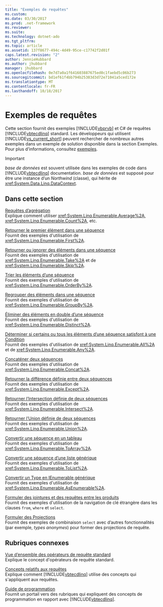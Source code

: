 ```yaml
---
title: "Exemples de requêtes"
ms.custom: 
ms.date: 03/30/2017
ms.prod: .net-framework
ms.reviewer: 
ms.suite: 
ms.technology: dotnet-ado
ms.tgt_pltfrm: 
ms.topic: article
ms.assetid: 137f8677-494c-4d49-95ce-c17742f2d01f
caps.latest.revision: "2"
author: JennieHubbard
ms.author: jhubbard
manager: jhubbard
ms.openlocfilehash: 0e7d7a0a1f641603887675ed0c1faebd5c06b273
ms.sourcegitcommit: bd1ef61f4bb794b25383d3d72e71041a5ced172e
ms.translationtype: MT
ms.contentlocale: fr-FR
ms.lasthandoff: 10/18/2017
---
```

# <a name="query-examples"></a>Exemples de requêtes
Cette section fournit des exemples [!INCLUDE[vbprvb](../../../../../../includes/vbprvb-md.md)] et C# de requêtes [!INCLUDE[vbtecdlinq](../../../../../../includes/vbtecdlinq-md.md)] standard. Les développeurs qui utilisent [!INCLUDE[vs_current_short](../../../../../../includes/vs-current-short-md.md)] peuvent rechercher de nombreux autres exemples dans un exemple de solution disponible dans la section Exemples. Pour plus d’informations, consultez [exemples](../../../../../../docs/framework/data/adonet/sql/linq/samples.md).  
  
> [!IMPORTANT]
>  *base de données* est souvent utilisée dans les exemples de code dans [!INCLUDE[vbtecdlinq](../../../../../../includes/vbtecdlinq-md.md)] documentation. *base de données* est supposé pour être une instance d’un *Northwind* (classe), qui hérite de <xref:System.Data.Linq.DataContext>.  
  
## <a name="in-this-section"></a>Dans cette section  
 [Requêtes d’agrégation](../../../../../../docs/framework/data/adonet/sql/linq/aggregate-queries.md)  
 Explique comment utiliser <xref:System.Linq.Enumerable.Average%2A>, <xref:System.Linq.Enumerable.Count%2A>, etc.  
  
 [Retourner le premier élément dans une séquence](../../../../../../docs/framework/data/adonet/sql/linq/return-the-first-element-in-a-sequence.md)  
 Fournit des exemples d'utilisation de <xref:System.Linq.Enumerable.First%2A>.  
  
 [Retourner ou ignorer des éléments dans une séquence](../../../../../../docs/framework/data/adonet/sql/linq/return-or-skip-elements-in-a-sequence.md)  
 Fournit des exemples d'utilisation de <xref:System.Linq.Enumerable.Take%2A> et de <xref:System.Linq.Enumerable.Skip%2A>.  
  
 [Trier les éléments d’une séquence](../../../../../../docs/framework/data/adonet/sql/linq/sort-elements-in-a-sequence.md)  
 Fournit des exemples d'utilisation de <xref:System.Linq.Enumerable.OrderBy%2A>.  
  
 [Regrouper des éléments dans une séquence](../../../../../../docs/framework/data/adonet/sql/linq/group-elements-in-a-sequence.md)  
 Fournit des exemples d'utilisation de <xref:System.Linq.Enumerable.GroupBy%2A>.  
  
 [Éliminer des éléments en double d’une séquence](../../../../../../docs/framework/data/adonet/sql/linq/eliminate-duplicate-elements-from-a-sequence.md)  
 Fournit des exemples d'utilisation de <xref:System.Linq.Enumerable.Distinct%2A>.  
  
 [Déterminer si certains ou tous les éléments d’une séquence satisfont à une Condition](../../../../../../docs/framework/data/adonet/sql/linq/determine-if-any-or-all-elements-in-a-sequence-satisfy-a-condition.md)  
 Fournit des exemples d'utilisation de <xref:System.Linq.Enumerable.All%2A> et de <xref:System.Linq.Enumerable.Any%2A>.  
  
 [Concaténer deux séquences](../../../../../../docs/framework/data/adonet/sql/linq/concatenate-two-sequences.md)  
 Fournit des exemples d'utilisation de <xref:System.Linq.Enumerable.Concat%2A>.  
  
 [Retourner la différence définie entre deux séquences](../../../../../../docs/framework/data/adonet/sql/linq/return-the-set-difference-between-two-sequences.md)  
 Fournit des exemples d'utilisation de <xref:System.Linq.Enumerable.Except%2A>.  
  
 [Retourner l’Intersection définie de deux séquences](../../../../../../docs/framework/data/adonet/sql/linq/return-the-set-intersection-of-two-sequences.md)  
 Fournit des exemples d'utilisation de <xref:System.Linq.Enumerable.Intersect%2A>.  
  
 [Retourner l’Union définie de deux séquences](../../../../../../docs/framework/data/adonet/sql/linq/return-the-set-union-of-two-sequences.md)  
 Fournit des exemples d'utilisation de <xref:System.Linq.Enumerable.Union%2A>.  
  
 [Convertir une séquence en un tableau](../../../../../../docs/framework/data/adonet/sql/linq/convert-a-sequence-to-an-array.md)  
 Fournit des exemples d'utilisation de <xref:System.Linq.Enumerable.ToArray%2A>.  
  
 [Convertir une séquence d’une liste générique](../../../../../../docs/framework/data/adonet/sql/linq/convert-a-sequence-to-a-generic-list.md)  
 Fournit des exemples d'utilisation de <xref:System.Linq.Enumerable.ToList%2A>.  
  
 [Convertir un Type en IEnumerable générique](../../../../../../docs/framework/data/adonet/sql/linq/convert-a-type-to-a-generic-ienumerable.md)  
 Fournit des exemples d'utilisation de <xref:System.Linq.Enumerable.AsEnumerable%2A>.  
  
 [Formuler des jointures et des requêtes entre les produits](../../../../../../docs/framework/data/adonet/sql/linq/formulate-joins-and-cross-product-queries.md)  
 Fournit des exemples d'utilisation de la navigation de clé étrangère dans les clauses `from`, `where` et `select`.  
  
 [Formuler des Projections](../../../../../../docs/framework/data/adonet/sql/linq/formulate-projections.md)  
 Fournit des exemples de combinaison `select` avec d’autres fonctionnalités (par exemple, *types anonymes*) pour former des projections de requête.  
  
## <a name="related-sections"></a>Rubriques connexes  
 [Vue d’ensemble des opérateurs de requête standard](http://msdn.microsoft.com/library/24cda21e-8af8-4632-b519-c404a839b9b2)  
 Explique le concept d'opérateurs de requête standard.  
  
 [Concepts relatifs aux requêtes](../../../../../../docs/framework/data/adonet/sql/linq/query-concepts.md)  
 Explique comment [!INCLUDE[vbtecdlinq](../../../../../../includes/vbtecdlinq-md.md)] utilise des concepts qui s'appliquent aux requêtes.  
  
 [Guide de programmation](../../../../../../docs/framework/data/adonet/sql/linq/programming-guide.md)  
 Fournit un portail vers des rubriques qui expliquent des concepts de programmation en rapport avec [!INCLUDE[vbtecdlinq](../../../../../../includes/vbtecdlinq-md.md)].
